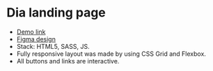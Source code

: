 # Dia landing page
- [Demo link](https://marina-gerasymova.github.io/layout_dia/)
- [Figma design](https://www.figma.com/file/vhfzZ7SqWGkMGd5iCDdBCy/Dia-New?node-id=0%3A1)
- Stack: HTML5, SASS, JS.
- Fully responsive layout was made by using CSS Grid and Flexbox.
- All buttons and links are interactive.
